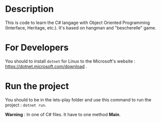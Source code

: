 # Description

This is code to learn the C# langage with Object Oriented Programming (Interface, Heritage, etc.). It's based on hangman and "bescherelle" game.

# For Developers

You should to install `dotnet` for Linux to the Microsoft's website : https://dotnet.microsoft.com/download .

# Run the project

You should to be in the lets-play folder and use this command to run the project : `dotnet run`.

**Warning** : In one of C# files. It have to one method **Main**. 
